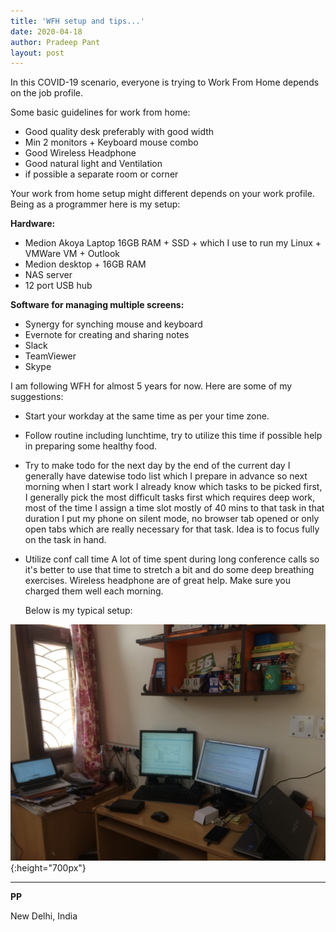 ```yaml
---
title: 'WFH setup and tips...'
date: 2020-04-18
author: Pradeep Pant
layout: post
---
```

In this COVID-19 scenario, everyone is trying to Work From Home depends on the job profile. 
 
Some basic guidelines for work from home:
- Good quality desk preferably with good width
- Min 2 monitors + Keyboard mouse combo
- Good Wireless Headphone
- Good natural light and Ventilation
- if possible a separate room or corner


Your work from home setup might different depends on your work profile. Being as a programmer here is my setup:

**Hardware:**

- Medion Akoya Laptop 16GB RAM + SSD + which I use to run my Linux + VMWare VM + Outlook
- Medion desktop + 16GB RAM 
- NAS server
- 12 port USB hub

**Software for managing multiple screens:**

- Synergy for synching mouse and keyboard
- Evernote for creating and sharing notes
- Slack
- TeamViewer
- Skype

I am following WFH for almost 5 years for now. Here are some of my suggestions:

- Start your workday at the same time as per your time zone.
- Follow routine including lunchtime, try to utilize this time if possible help in preparing some healthy food.
- Try to make todo for the next day by the end of the current day 
    I generally have datewise todo list which I prepare in advance so next morning when I start work I already know which tasks to be picked first, I generally pick the most difficult tasks first which requires deep work, most of the time I assign a time slot mostly of 40 mins to that task in that duration I put my phone on silent mode, no browser tab opened or only open tabs which are really necessary for that task. Idea is to focus fully on the task in hand. 

-  Utilize conf call time
    A lot of time spent during long conference calls so it's better to use that time to stretch a bit and do some deep breathing exercises. Wireless headphone are of great help. Make sure you charged them well each morning.

    Below is my typical setup:


![My WFH Setup](\data\images\wfh_pic_20200418.jpg){:height="700px"}


___

**PP**
 
New Delhi, India
